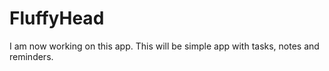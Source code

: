 # FluffyHead

I am now working on this app. This will be simple app with tasks, notes and reminders. 
